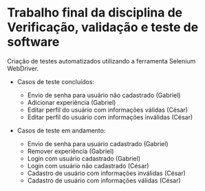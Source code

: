 # Trabalho final da disciplina de Verificação, validação e teste de software

Criação de testes automatizados utilizando a ferramenta Selenium WebDriver.

* Casos de teste concluídos:

  * Envio de senha para usuário não cadastrado (Gabriel)
  * Adicionar experiência (Gabriel)
  * Editar perfil do usuário com informações válidas (César)
  * Editar perfil do usuário com informações inválidas (César)

* Casos de teste em andamento:

  * Envio de senha para usuário cadastrado (Gabriel) 
  * Remover experiência (Gabriel)
  * Login com usuário cadastrado (Gabriel)
  * Login com usuário não cadastrado (César)
  * Cadastro de usuário com informações inválidas (César)
  * Cadastro de usuário com informações válidas (César)
